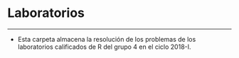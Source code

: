 # Laboratorios
------------
+ Esta carpeta almacena la resolución de los problemas de los laboratorios calificados de R del grupo 4 en el ciclo 2018-I.
